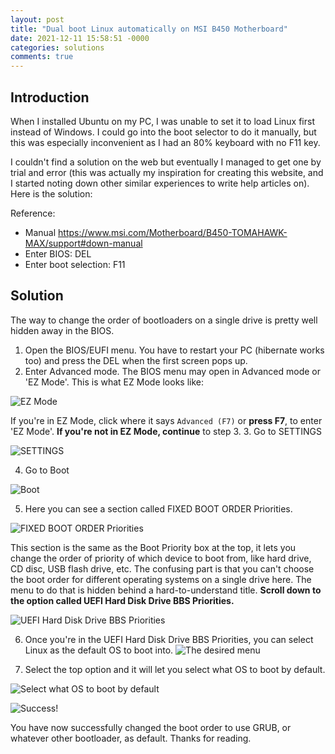 ```yaml
---
layout: post
title: "Dual boot Linux automatically on MSI B450 Motherboard"
date: 2021-12-11 15:58:51 -0000
categories: solutions
comments: true
---
```


## Introduction

When I installed Ubuntu on my PC, I was unable to set it to load Linux first instead of Windows. I could go into the boot selector to do it manually, but this was especially inconvenient as I had an 80% keyboard with no F11 key.

I couldn't find a solution on the web but eventually I managed to get one by trial and error (this was actually my inspiration for creating this website, and I started noting down other similar experiences to write help articles on). Here is the solution:

Reference:
- Manual https://www.msi.com/Motherboard/B450-TOMAHAWK-MAX/support#down-manual
- Enter BIOS: DEL
- Enter boot selection: F11 

## Solution

The way to change the order of bootloaders on a single drive is pretty well hidden away in the BIOS.

1. Open the BIOS/EUFI menu. You have to restart your PC (hibernate works too) and press the DEL when the first screen pops up.
2. Enter Advanced mode. The BIOS menu may open in Advanced mode or 'EZ Mode'. This is what EZ Mode looks like:

![EZ Mode](/assets/dualboot/MSI_SnapShot.png)

If you're in EZ Mode, click where it says `Advanced (F7)` or **press F7**, to enter 'EZ Mode'. **If you're not in EZ Mode, continue** to step 3.
3. Go to SETTINGS

![SETTINGS](/assets/dualboot/MSI_SnapShot_01.png)

4. Go to Boot

![Boot](/assets/dualboot/MSI_SnapShot_02.png)

5. Here you can see a section called FIXED BOOT ORDER Priorities.

![FIXED BOOT ORDER Priorities](/assets/dualboot/MSI_SnapShot_03.png)

This section is the same as the Boot Priority box at the top, it lets you change the order of priority of which device to boot from, like hard drive, CD disc, USB flash drive, etc. The confusing part is that you can't choose the boot order for different operating systems on a single drive here. The menu to do that is hidden behind a hard-to-understand title. **Scroll down to the option called UEFI Hard Disk Drive BBS Priorities.**

![UEFI Hard Disk Drive BBS Priorities](/assets/dualboot/MSI_SnapShot_04.png)

6. Once you're in the UEFI Hard Disk Drive BBS Priorities, you can select Linux as the default OS to boot into.
![The desired menu](/assets/dualboot/MSI_SnapShot_07.png)

7. Select the top option and it will let you select what OS to boot by default.

![Select what OS to boot by default](/assets/dualboot/MSI_SnapShot_06.png)

![Success!](/assets/dualboot/MSI_SnapShot_05.png)

You have now successfully changed the boot order to use GRUB, or whatever other bootloader, as default. Thanks for reading.
